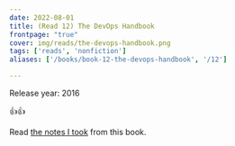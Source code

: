 ```yaml
---
date: 2022-08-01
title: (Read 12) The DevOps Handbook
frontpage: "true"
cover: img/reads/the-devops-handbook.png
tags: ['reads', 'nonfiction']
aliases: ['/books/book-12-the-devops-handbook', '/12']

---
```


Release year: 2016

👍👍

Read [the notes I took](https://drive.google.com/file/d/1_ZIhBeoiBtYn8H_vTTaXvb49X_xEsBt_/view?usp=drive_link) from this book.
